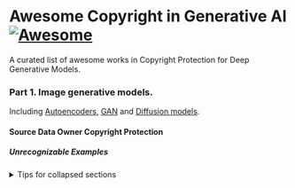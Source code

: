 # Awesome Copyright in Generative AI [![Awesome](https://awesome.re/badge-flat.svg)](https://awesome.re)

A curated list of awesome works in Copyright Protection for Deep Generative Models.

### Part 1. Image generative models. 
Including [Autoencoders](https://arxiv.org/abs/1312.6114), [GAN](https://arxiv.org/abs/1406.2661) and [Diffusion models](https://arxiv.org/abs/2006.11239).
#### Source Data Owner Copyright Protection

##### Unrecognizable Examples
<details>

<summary>Tips for collapsed sections</summary>

### You can add a header

You can add text within a collapsed section. 

You can add an image or a code block, too.

```ruby
   puts "Hello World"
```


##### Watermarks

##### Unlearning

#### Model Copyright Protection

##### Parameter-based

##### Image-based

##### Trigger-based

### Part 2. Text generative models.
Specifically on Large Language Models (LLMs).

#### Data Copyright Protection

#### Model Copyright Protection

### Other domains.

#### Code generation

#### Graph generation

#### Video generation

#### Audio generation


